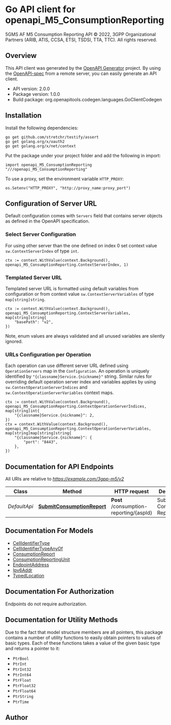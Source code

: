 # Go API client for openapi_M5_ConsumptionReporting

5GMS AF M5 Consumption Reporting API
© 2022, 3GPP Organizational Partners (ARIB, ATIS, CCSA, ETSI, TSDSI, TTA, TTC).
All rights reserved.


## Overview
This API client was generated by the [OpenAPI Generator](https://openapi-generator.tech) project.  By using the [OpenAPI-spec](https://www.openapis.org/) from a remote server, you can easily generate an API client.

- API version: 2.0.0
- Package version: 1.0.0
- Build package: org.openapitools.codegen.languages.GoClientCodegen

## Installation

Install the following dependencies:

```shell
go get github.com/stretchr/testify/assert
go get golang.org/x/oauth2
go get golang.org/x/net/context
```

Put the package under your project folder and add the following in import:

```golang
import openapi_M5_ConsumptionReporting "///openapi_M5_ConsumptionReporting"
```

To use a proxy, set the environment variable `HTTP_PROXY`:

```golang
os.Setenv("HTTP_PROXY", "http://proxy_name:proxy_port")
```

## Configuration of Server URL

Default configuration comes with `Servers` field that contains server objects as defined in the OpenAPI specification.

### Select Server Configuration

For using other server than the one defined on index 0 set context value `sw.ContextServerIndex` of type `int`.

```golang
ctx := context.WithValue(context.Background(), openapi_M5_ConsumptionReporting.ContextServerIndex, 1)
```

### Templated Server URL

Templated server URL is formatted using default variables from configuration or from context value `sw.ContextServerVariables` of type `map[string]string`.

```golang
ctx := context.WithValue(context.Background(), openapi_M5_ConsumptionReporting.ContextServerVariables, map[string]string{
	"basePath": "v2",
})
```

Note, enum values are always validated and all unused variables are silently ignored.

### URLs Configuration per Operation

Each operation can use different server URL defined using `OperationServers` map in the `Configuration`.
An operation is uniquely identified by `"{classname}Service.{nickname}"` string.
Similar rules for overriding default operation server index and variables applies by using `sw.ContextOperationServerIndices` and `sw.ContextOperationServerVariables` context maps.

```golang
ctx := context.WithValue(context.Background(), openapi_M5_ConsumptionReporting.ContextOperationServerIndices, map[string]int{
	"{classname}Service.{nickname}": 2,
})
ctx = context.WithValue(context.Background(), openapi_M5_ConsumptionReporting.ContextOperationServerVariables, map[string]map[string]string{
	"{classname}Service.{nickname}": {
		"port": "8443",
	},
})
```

## Documentation for API Endpoints

All URIs are relative to *https://example.com/3gpp-m5/v2*

Class | Method | HTTP request | Description
------------ | ------------- | ------------- | -------------
*DefaultApi* | [**SubmitConsumptionReport**](docs/DefaultApi.md#submitconsumptionreport) | **Post** /consumption-reporting/{aspId} | Submit a Consumption Report


## Documentation For Models

 - [CellIdentifierType](docs/CellIdentifierType.md)
 - [CellIdentifierTypeAnyOf](docs/CellIdentifierTypeAnyOf.md)
 - [ConsumptionReport](docs/ConsumptionReport.md)
 - [ConsumptionReportingUnit](docs/ConsumptionReportingUnit.md)
 - [EndpointAddress](docs/EndpointAddress.md)
 - [Ipv6Addr](docs/Ipv6Addr.md)
 - [TypedLocation](docs/TypedLocation.md)


## Documentation For Authorization

 Endpoints do not require authorization.


## Documentation for Utility Methods

Due to the fact that model structure members are all pointers, this package contains
a number of utility functions to easily obtain pointers to values of basic types.
Each of these functions takes a value of the given basic type and returns a pointer to it:

* `PtrBool`
* `PtrInt`
* `PtrInt32`
* `PtrInt64`
* `PtrFloat`
* `PtrFloat32`
* `PtrFloat64`
* `PtrString`
* `PtrTime`

## Author



